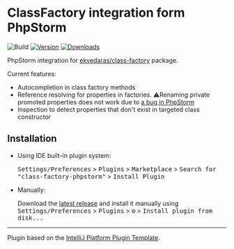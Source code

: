 # ClassFactory integration form PhpStorm

![Build](https://github.com/ekvedaras/class-factory-phpstorm/workflows/Build/badge.svg)
[![Version](https://img.shields.io/jetbrains/plugin/v/19824.svg)](https://plugins.jetbrains.com/plugin/19824)
[![Downloads](https://img.shields.io/jetbrains/plugin/d/19824.svg)](https://plugins.jetbrains.com/plugin/19824)

<!-- Plugin description -->
PhpStorm integration for [ekvedaras/class-factory](https://github.com/ekvedaras/class-factory) package.

Current features:

* Autocompletion in class factory methods
* Reference resolving for properties in factories. ⚠️Renaming private promoted properties does not work due to [a bug in PhpStorm](https://youtrack.jetbrains.com/issue/WI-68507/Field-reference-resolved-to-private-property-doesnt-get-renamed)
* Inspection to detect properties that don't exist in targeted class constructor
<!-- Plugin description end -->

## Installation

- Using IDE built-in plugin system:
  
  <kbd>Settings/Preferences</kbd> > <kbd>Plugins</kbd> > <kbd>Marketplace</kbd> > <kbd>Search for "class-factory-phpstorm"</kbd> >
  <kbd>Install Plugin</kbd>
  
- Manually:

  Download the [latest release](https://github.com/ekvedaras/class-factory-phpstorm/releases/latest) and install it manually using
  <kbd>Settings/Preferences</kbd> > <kbd>Plugins</kbd> > <kbd>⚙️</kbd> > <kbd>Install plugin from disk...</kbd>


---
Plugin based on the [IntelliJ Platform Plugin Template][template].

[template]: https://github.com/JetBrains/intellij-platform-plugin-template

